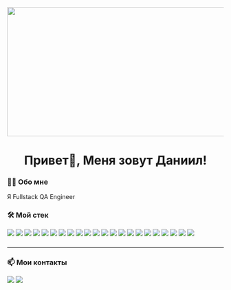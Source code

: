 <div align="center">
<img src="https://mir-s3-cdn-cf.behance.net/project_modules/fs/22b22287602523.5dbd29081561d.gif" align="center" height="300" width="600" />
</div>  
  
###

<h1 align="center">Привет👋, Меня зовут Даниил!</h1>

###

<h3 align="left">👨‍💻  Обо мне</h3>
Я Fullstack QA Engineer


###  
   
<h3 align="left">🛠 Мой стек</h3>

<img src="https://img.shields.io/badge/Postman-000000?style=for-the-badge&logoColor=FFFFFF"/> <img src="https://img.shields.io/badge/Devtools-000000?style=for-the-badge&logoColor=FFFFFF"/> <img src="https://img.shields.io/badge/Charles-000000?style=for-the-badge&logoColor=FFFFFF"/> <img src="https://img.shields.io/badge/REST API-000000?style=for-the-badge&logoColor=FFFFFF"/> <img src="https://img.shields.io/badge/Swagger-000000?style=for-the-badge&logoColor=FFFFFF"/> <img src="https://img.shields.io/badge/Kibana-000000?style=for-the-badge&logoColor=FFFFFF"/> <img src="https://img.shields.io/badge/Atlassian Jira-000000?style=for-the-badge&logoColor=FFFFFF"/> <img src="https://img.shields.io/badge/Java-000000?style=for-the-badge&logoColor=FFFFFF"/> <img src="https://img.shields.io/badge/Intellij IDEA-000000?style=for-the-badge&logoColor=FFFFFF"/> <img src="https://img.shields.io/badge/Maven-000000?style=for-the-badge&logoColor=FFFFFF"/> <img src="https://img.shields.io/badge/Allure-000000?style=for-the-badge&logoColor=FFFFFF"/> <img src="https://img.shields.io/badge/REST Assured-000000?style=for-the-badge&logoColor=FFFFFF"/> <img src="https://img.shields.io/badge/JUnit-000000?style=for-the-badge&logoColor=FFFFFF"/> <img src="https://img.shields.io/badge/SQL-000000?style=for-the-badge&logoColor=FFFFFF"/> <img src="https://img.shields.io/badge/Git-000000?style=for-the-badge&logoColor=FFFFFF"/> <img src="https://img.shields.io/badge/Selenium-000000?style=for-the-badge&logoColor=FFFFFF"/> <img src="https://img.shields.io/badge/Selenide-000000?style=for-the-badge&logoColor=FFFFFF"/> <img src="https://img.shields.io/badge/Jenkins-000000?style=for-the-badge&logoColor=FFFFFF"/> <img src="https://img.shields.io/badge/Docker-000000?style=for-the-badge&logoColor=FFFFFF"/> <img src="https://img.shields.io/badge/JSON-000000?style=for-the-badge&logoColor=FFFFFF"/> <img src="https://img.shields.io/badge/XML-000000?style=for-the-badge&logoColor=FFFFFF"/> <img src="https://img.shields.io/badge/CSS-000000?style=for-the-badge&logoColor=FFFFFF"/>

###
---------

<h3 align="left">📫 Мои контакты</h3>

[<img src="https://img.shields.io/badge/Telegram-0088cc?style=for-the-badge&logo=Telegram&logoColor=FFFFFF" />](https://t.me/sa1tstraumen) [<img src="https://img.shields.io/badge/Gmail-E53935?style=for-the-badge&logo=gmail&logoColor=FFFFFF" />](mailto:dockertr11@gmail.com)

###

